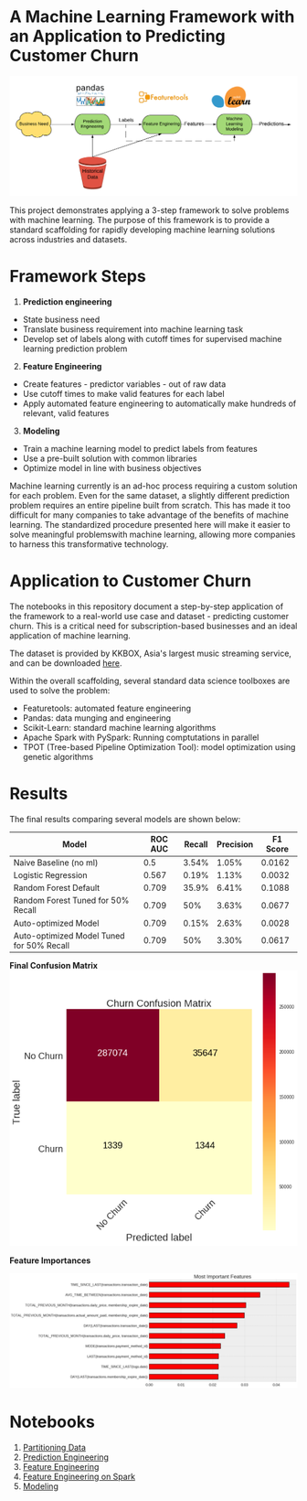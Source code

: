 # A Machine Learning Framework with an Application to Predicting Customer Churn

![](images/Framework.png)

This project demonstrates applying a 3-step framework to solve problems with machine learning. The purpose of this framework
is to provide a standard scaffolding for rapidly developing machine learning solutions across industries and datasets.

# Framework Steps

1. __Prediction engineering__
  * State business need
  * Translate business requirement into machine learning task
  * Develop set of labels along with cutoff times for supervised machine learning prediction problem
2. __Feature Engineering__
  * Create features - predictor variables - out of raw data 
  * Use cutoff times to make valid features for each label
  * Apply automated feature engineering to automatically make hundreds of relevant, valid features 
3. __Modeling__
  * Train a machine learning model to predict labels from features
  * Use a pre-built solution with common libraries
  * Optimize model in line with business objectives

Machine learning currently is an ad-hoc process requiring a custom solution for each problem. Even for the same dataset,
a slightly different prediction problem requires an entire pipeline built from scratch. This has made it too difficult for many 
companies to take advantage of the benefits of machine learning. The standardized procedure presented here will make it easier to solve 
meaningful problemswith machine learning, allowing more companies to harness this transformative technology.

# Application to Customer Churn

The notebooks in this repository document a step-by-step application of the framework to a real-world use case and dataset - predicting
customer churn. This is a critical need for subscription-based businesses and an ideal application of machine learning. 

The dataset is provided by KKBOX, Asia's largest music streaming service, and can be downloaded [here](https://www.kaggle.com/c/kkbox-churn-prediction-challenge/data).

Within the overall scaffolding, several standard data science toolboxes are used to solve the problem:

* Featuretools: automated feature engineering
* Pandas: data munging and engineering
* Scikit-Learn: standard machine learning algorithms
* Apache Spark with PySpark: Running comptutations in parallel
* TPOT (Tree-based Pipeline Optimization Tool): model optimization using genetic algorithms

# Results

The final results comparing several models are shown below:

| Model                                     | ROC AUC | Recall | Precision | F1 Score |
|-------------------------------------------|---------|--------|-----------|----------|
| Naive Baseline (no ml)                    | 0.5     | 3.54%  | 1.05%     | 0.0162   |
| Logistic Regression                       | 0.567   | 0.19%  | 1.13%     | 0.0032   |
| Random Forest Default                     | 0.709   | 35.9%  | 6.41%     | 0.1088   |
| Random Forest Tuned for 50% Recall        | 0.709   | 50%    | 3.63%     | 0.0677   |
| Auto-optimized Model                      | 0.709   | 0.15%  | 2.63%     | 0.0028   |
| Auto-optimized Model Tuned for 50% Recall | 0.709   | 50%    | 3.30%     | 0.0617   |

__Final Confusion Matrix__
![](images/confusion_matrix_rf.png)

__Feature Importances__

![](images/most_important_rf.png)

# Notebooks

1. [Partitioning Data](https://github.com/FeatureLabs/customer-churn/blob/master/churn/1.%20Partitioning%20Data.ipynb)
2. [Prediction Engineering](https://github.com/FeatureLabs/customer-churn/blob/master/churn/2.%20Prediction%20Engineering%20-%20Labeling.ipynb)
3. [Feature Engineering](https://github.com/FeatureLabs/customer-churn/blob/master/churn/3.%20Feature%20Engineering.ipynb)
4. [Feature Engineering on Spark](https://github.com/FeatureLabs/customer-churn/blob/master/churn/4.%20Feature%20Engineering%20on%20Spark.ipynb)
5. [Modeling](https://github.com/FeatureLabs/customer-churn/blob/master/churn/5.%20Modeling.ipynb)


